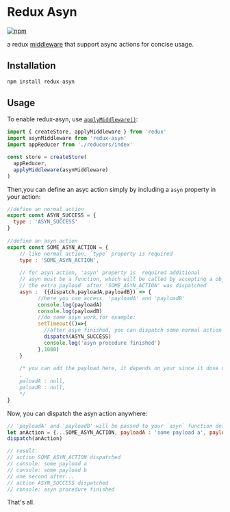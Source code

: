 # Redux Asyn

[![npm](https://img.shields.io/badge/npm-v1.2.0-blue.svg)](https://www.npmjs.com/package/redux-asyn)

a redux [middleware](http://redux.js.org/docs/advanced/Middleware.html) that support async actions for concise usage.

## Installation
```js
npm install redux-asyn 
```

## Usage

To enable redux-asyn, use [`applyMiddleware()`](http://redux.js.org/docs/api/applyMiddleware.html):
```js
import { createStore, applyMiddleware } from 'redux'
import asynMiddleware from 'redux-asyn'
import appReducer from './reducers/index'

const store = createStore(
  appReducer,
  applyMiddleware(asynMiddleware)
)
```

Then,you can define an asyc action simply by including a `asyn` property in your action:  
```js
//define an normal action 
export const ASYN_SUCCESS = {
  type : 'ASYN_SUCCESS'
}
 
//define an asyn action
export const SOME_ASYN_ACTION = {
    // like normal action, `type` property is required
    type : 'SOME_ASYN_ACTION',
    
    // for asyn action, 'asyn' property is  required additional
    // asyn must be a function, which will be called by accepting a object that include `dispatch` and 
    // the extra payload  after 'SOME_ASYN_ACTION' was dispatched
    asyn :  ({dispatch,payloadA,payloadB}) => {
          //here you can access  'payloadA' and 'payloadB' 
          console.log(payloadA)
          console.log(payloadB)
          //do some asyn work,for example:
          setTimeout(()=>{
            //after asyn finished, you can dispatch some normal action like 'ASYN_SUCESS'
            dispatch(ASYN_SUCCESS)
            console.log('asyn procedure finished')
          },1000)
    }
    
    /* you can add the payload here, it depends on your since it dose not do any influence
    ,
    paloadA : null,
    paloadB : null,
    */
}
```

Now, you can dispatch the asyn action anywhere:
```js
// 'payloadA' and 'payloadB' will be passed to your `asyn` function defined in your 'SOME_ASYN_ACTION'
let anAction = {...SOME_ASYN_ACTION, payloadA : 'some payload a', payloadB : 'some payload b'} 
dispatch(anAction)

// result:
// action SOME_ASYN_ACTION dispatched 
// console: some payload a
// console: some payload b
// one second after... 
// action ASYN_SUCCESS dispatched
// console: asyn procedure finished
```
That's all. 
